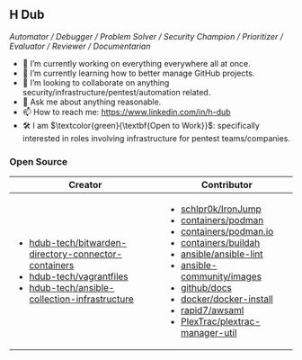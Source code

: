 ## H Dub
_Automator / Debugger / Problem Solver / Security Champion / Prioritizer / Evaluator / Reviewer / Documentarian_

- 🔭 I’m currently working on everything everywhere all at once.
- 🌱 I’m currently learning how to better manage GitHub projects.
- 👯 I’m looking to collaborate on anything security/infrastructure/pentest/automation related.
- 💬 Ask me about anything reasonable.
- 📫 How to reach me: https://www.linkedin.com/in/h-dub
- 🛠️ I am $\textcolor{green}{\textbf{Open to Work}}$: specifically interested in roles involving infrastructure for pentest teams/companies.

### Open Source

| Creator | Contributor | 
| --- | --- |
| <ul><li> [hdub-tech/bitwarden-directory-connector-containers](https://github.com/hdub-tech/bitwarden-directory-connector-containers) </li><li> [hdub-tech/vagrantfiles](https://github.com/hdub-tech/vagrantfiles) </li><li> [hdub-tech/ansible-collection-infrastructure](https://github.com/hdub-tech/ansible-collection-infrastructure) </li></ul> | <ul><li>[schlpr0k/IronJump](https://github.com/schlpr0k/IronJump/pulls?q=is%3Apr+author%3Ahdub-tech)</li><li>[containers/podman](https://github.com/containers/podman/pulls?q=is%3Apr+author%3Ahdub-tech)</li><li>[containers/podman.io](https://github.com/containers/podman.io/pulls?q=is%3Apr+author%3Ahdub-tech)</li><li>[containers/buildah](https://github.com/containers/buildah/pulls?q=is%3Apr+author%3Ahdub-tech)</li><li>[ansible/ansible-lint](https://github.com/ansible/ansible-lint/pulls?q=is%3Apr+author%3Ahdub-tech)</li><li>[ansible-community/images](https://github.com/ansible-community/images/pulls?q=is%3Apr+author%3Ahdub-tech)</li><li>[github/docs](https://github.com/github/docs/pulls?q=is%3Apr+author%3Ahdub-tech)</li><li>[docker/docker-install](https://github.com/docker/docker-install/pulls?q=is%3Apr+author%3Ahdub-tech)</li><li>[rapid7/awsaml](https://github.com/rapid7/awsaml/pulls?q=is%3Apr+author%3Ahdub-tech)</li><li>[PlexTrac/plextrac-manager-util](https://github.com/PlexTrac/plextrac-manager-util/pulls?q=is%3Apr+author%3Ahdub-tech)</li></ul> |

<!--
**hdub-tech/hdub-tech** is a ✨ _special_ ✨ repository because its `README.md` (this file) appears on your GitHub profile.

Here are some ideas to get you started:
- 🤔 I’m looking for help with ...
- 😄 Pronouns: ...
- ⚡ Fun fact: ...
-->
